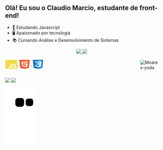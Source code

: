 ## Olá! Eu sou o Claudio Marcio, estudante de front-end!

- 🌱 Estudando Javascript
- 🖥️ Apaixonado por tecnologia
- 📚 Cursando Análise e Desenvolvimento de Sistemas
<div align="center">
  <a href="https://github.com/invasorzinho">
  <img height="180em" src="https://github-readme-stats.vercel.app/api?username=invasorzinho&show_icons=true&theme=dracula&include_all_commits=true&count_private=true"/>
  <img height="180em" src="https://github-readme-stats.vercel.app/api/top-langs/?username=invasorzinho&layout=compact&langs_count=7&theme=dracula"/>
</div>
  <div style="display: inline_block"><br>
  <img align="center" alt="Rafa-Js" height="30" width="40" src="https://raw.githubusercontent.com/devicons/devicon/master/icons/javascript/javascript-plain.svg">
  <img align="center" alt="Rafa-HTML" height="30" width="40" src="https://raw.githubusercontent.com/devicons/devicon/master/icons/html5/html5-original.svg">
  <img align="center" alt="Rafa-CSS" height="30" width="40" src="https://raw.githubusercontent.com/devicons/devicon/master/icons/css3/css3-original.svg">
  <img align="right" alt="Moares-yoda" width="60" <img align="right" alt="Moares-yoda" width="60" src="https://c.tenor.com/y2JXkY1pXkwAAAAM/cat-computer.gif">
</div>
  
##
  
<div> 

  <a href = "mailto:@gmail.com"><img src="https://img.shields.io/badge/-Gmail-%23333?style=for-the-badge&logo=gmail&logoColor=white" target="_blank"></a>
  <a href="https://www.linkedin.com/in/claudio-marcio-064816171/" target="_blank"><img src="https://img.shields.io/badge/-LinkedIn-%230077B5?style=for-the-badge&logo=linkedin&logoColor=white" target="_blank"></a> 
 
  ![Snake animation](https://github.com/rafaballerini/rafaballerini/blob/output/github-contribution-grid-snake.svg)
 
</div>
